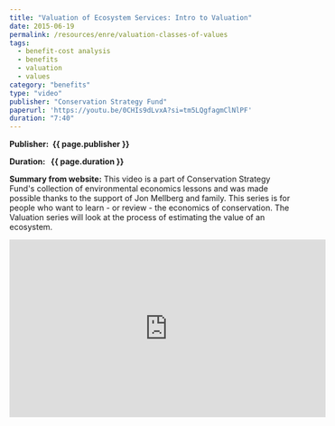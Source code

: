 ```yaml
---
title: "Valuation of Ecosystem Services: Intro to Valuation"
date: 2015-06-19
permalink: /resources/enre/valuation-classes-of-values
tags:
  - benefit-cost analysis
  - benefits
  - valuation
  - values
category: "benefits"
type: "video"
publisher: "Conservation Strategy Fund"
paperurl: 'https://youtu.be/0CHIs9dLvxA?si=tm5LQgfagmClNlPF'
duration: "7:40"
---
```



**<span class="bold-podcast">Publisher: </span>&nbsp;<span class="text-podcast">{{ page.publisher }}</span>**

**<span class="bold-podcast">Duration: </span>&nbsp;<span class="text-podcast"> {{ page.duration }}</span>**

**<span class="bold-podcast">Summary from website:</span>**
This video is a part of Conservation Strategy Fund's collection of environmental economics lessons and was made possible thanks to the support of Jon Mellberg and family.  This series is for people who want to learn - or review - the economics of conservation.  The Valuation series will look at the process of estimating the value of an ecosystem.  

<div style="max-width:1024px">
  <div style="position:relative;height:0;padding-bottom:56.25%">
    <iframe width="560" height="315" src="https://www.youtube.com/embed/0CHIs9dLvxA?si=tm5LQgfagmClNlPF" title="YouTube video player" frameborder="0" allow="accelerometer; autoplay; clipboard-write; encrypted-media; gyroscope; picture-in-picture; web-share" referrerpolicy="strict-origin-when-cross-origin" allowfullscreen></iframe>
  </div>
</div>

**<span class="small-podcast">Link:</span> &nbsp;<span class="links-podcast">[{{ page.paperurl }}]({{ page.paperurl }})</span>**